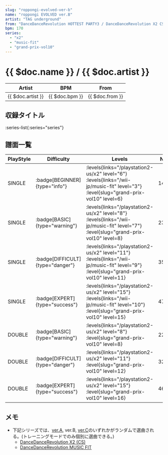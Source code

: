 ```yaml
---
slug: "roppongi-evolved-ver-b"
name: "roppongi EVOLVED ver.B"
artist: "TAG underground"
from: "DanceDanceRevolution HOTTEST PARTY3 / DanceDanceRevolution X2 CS"
bpm: 170
series:
  - "x2"
  - "music-fit"
  - "grand-prix-vol10"
---
```


# {{ $doc.name }} / {{ $doc.artist }}

|Artist|BPM|From|
|------|---|----|
|{{ $doc.artist }}|{{ $doc.bpm }}|{{ $doc.from }}|

## 収録タイトル

:series-list{:series="series"}

## 譜面一覧

|PlayStyle|Difficulty|Levels|Notes|Movie|
|---------|----------|------|-----|-----|
|SINGLE| :badge[BEGINNER]{type="info"}|<div class="field is-grouped is-grouped-multiline"> :levels{links="/playstation2-us/x2" level="6"} :levels{links="/wii-jp/music-fit" level="3"} :level{slug="grand-prix-vol10" level=6}</div>|143/11||
|SINGLE| :badge[BASIC]{type="warning"}|<div class="field is-grouped is-grouped-multiline"> :levels{links="/playstation2-us/x2" level="8"} :levels{links="/wii-jp/music-fit" level="7"} :level{slug="grand-prix-vol10" level=8}</div>|234/26||
|SINGLE| :badge[DIFFICULT]{type="danger"}|<div class="field is-grouped is-grouped-multiline"> :levels{links="/playstation2-us/x2" level="11"} :levels{links="/wii-jp/music-fit" level="9"} :level{slug="grand-prix-vol10" level=11}</div>|350/17||
|SINGLE| :badge[EXPERT]{type="success"}|<div class="field is-grouped is-grouped-multiline"> :levels{links="/playstation2-us/x2" level="15"} :levels{links="/wii-jp/music-fit" level="10"} :level{slug="grand-prix-vol10" level=15}</div>|476/25||
|DOUBLE| :badge[BASIC]{type="warning"}|<div class="field is-grouped is-grouped-multiline"> :levels{links="/playstation2-us/x2" level="8"} :level{slug="grand-prix-vol10" level=8}</div>|224/30||
|DOUBLE| :badge[DIFFICULT]{type="danger"}|<div class="field is-grouped is-grouped-multiline"> :levels{links="/playstation2-us/x2" level="11"} :level{slug="grand-prix-vol10" level=12}</div>|325/28||
|DOUBLE| :badge[EXPERT]{type="success"}|<div class="field is-grouped is-grouped-multiline"> :levels{links="/playstation2-us/x2" level="15"} :level{slug="grand-prix-vol10" level=16}</div>|462/17||

## メモ

- 下記シリーズでは、[ver.A](/songs/roppongi-evolved-ver-a), ver.B, [ver.C](/songs/roppongi-evolved-ver-c)のいずれかがランダムで選曲される。(トレーニングモードでのみ個別に選曲できる。)
  - [DanceDanceRevolution X2 (CS)](/playstation2-us/x2)
  - [DanceDanceRevolution MUSIC FIT](/wii-jp/music-fit)
